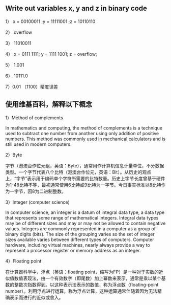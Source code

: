 ## Write out variables  x, y and z in binary code 

1） x = 00100011   ;y = 11111001 ;z = 10110110

2） overflow

3） 11010011

4） x = 0111 1111; y = 1111 1001; z = overflow;

5） 1.001 

6） 10111.0

7）0.01 （1100）精度误差

## 使用维基百科，解释以下概念
1）Method of complements 

In mathematics and computing, the method of complements is a technique used to subtract one number from another using only addition of positive numbers. This method was commonly used in mechanical calculators and is still used in modern computers.

2）Byte

字节（港澳台作位元组，英语：Byte），通常用作计算机信息计量单位，不分数据类型。一个字节代表八个比特（港澳台作位元，英语：Bit）。从历史的观点上，“字节”表示用于编码单个字符所需要的比特数量。历史上字节长度曾基于硬件为1-48比特不等，最初通常使用6比特或9比特为一字节。今日事实标准以8比特作为一字节，因8为二进制整数。

3）Integer (computer science)

In computer science, an integer is a datum of integral data type, a data type that represents some range of mathematical integers. Integral data types may be of different sizes and may or may not be allowed to contain negative values. Integers are commonly represented in a computer as a group of binary digits (bits). The size of the grouping varies so the set of integer sizes available varies between different types of computers. Computer hardware, including virtual machines, nearly always provide a way to represent a processor register or memory address as an integer.

4）Floating point

在计算器科学中，浮点（英语：floating point，缩写为FP）是一种对于实数的近似值数值表现法，由一个有效数字（即尾数）加上幂数来表示，通常是乘以某个基数的整数次指数得到。以这种表示法表示的数值，称为浮点数（floating-point number）。利用浮点进行运算，称为浮点计算，这种运算通常伴随着因为无法精确表示而进行的近似或舍入。



